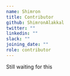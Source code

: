 ```yaml
---
name: Shimron
title: Contributor
github: ShimronAlakkal
twitter: ""
linkedin: ""
slack: ""
joining_date: ""
role: contributor
---
```


Still waiting for this
